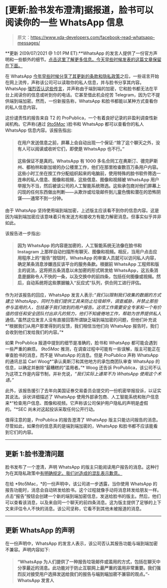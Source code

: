 # [更新:脸书发布澄清]据报道，脸书可以阅读你的一些 WhatsApp 信息

> 原文：<https://www.xda-developers.com/facebook-read-whatsapp-messages/>

**更新 2(09/07/2021 @ 1:01 PM ET):**WhatsApp 的发言人提供了一份官方声明和一些额外的细节。[点击这里了解更多信息。今天早些时候发表的这篇文章保留在下面。](#update2)

在 WhatsApp [今年早些时候分享了其更新的条款和隐私政策](https://www.xda-developers.com/whatsapp-updates-terms-privacy-policy-mandate-data-sharing-facebook/#update1)之后，一些谣言开始在网上流传，声称该公司可以读取你的私人信息，并与脸书分享其内容。WhatsApp [强烈否认这些传言](https://www.xda-developers.com/whatsapp-highlights-protects-private-messages-many-migrate-to-signal/)，并声称由于端到端的加密，它和脸书都无法在平台上阅读你的信息或听到你的电话。它甚至借此机会挖苦 Telegram，因为它不提供端到端加密。然而，一份新报告称，WhatsApp 和脸书都能以某种方式查看你的私人信息内容。

这份谴责性的报告来自 T2 的 ProPublica，一个有着良好记录的非盈利调查性新闻机构。它声称(通过 [*9to5Mac*](https://9to5mac.com/2021/09/07/whatsapp-messages-are-not-end-to-end-encrypted-claim/) )脸书和 WhatsApp 都可以查看你的私人 WhatsApp 信息内容。该报告指出:

> #### 在用户发送信息之前，屏幕上会自动出现一个保证:“除了这个聊天之外，没有人可以阅读或收听它们，即使是 WhatsApp 也不行。”
> 
> #### 这些保证不是真的。WhatsApp 有 1000 多名合同工在奥斯汀、德克萨斯州、都柏林和新加坡的办公楼里工作，他们在那里检查数百万条用户内容。这些小时工坐在按工作分配组织起来的电脑前，使用特殊的脸书软件筛选一连串的私人信息、图像和视频，这些信息、图像和视频被 WhatsApp 用户举报为不当，然后被该公司的人工智能系统筛选。这些承包商对他们屏幕上闪现的任何东西做出判断——从欺诈或垃圾邮件到儿童色情和潜在的恐怖阴谋——通常不到一分钟。

由于 WhatsApp 坚持使用端到端加密，上述版主应该看不到你的信息内容。这是因为端到端加密应该意味着只有发送方和接收方有能力解密消息。但事实似乎并非如此。

该报告进一步指出:

> #### 因为 WhatsApp 的内容是加密的，人工智能系统无法像在脸书和 Instagram 上那样自动扫描所有聊天、图像和视频。相反，当用户点击应用程序上的“报告”按钮时，WhatsApp 的审查人员就可以访问私人内容，确定某条消息涉嫌违反该平台的服务条款。根据前 WhatsApp 工程师和版主的说法，这将把五条消息以未加密的形式转发给 WhatsApp，这五条消息是据称令人不快的一条，以及交换中的前四条，包括任何图像或视频。然后，自动系统将这些票据输入“反应式”队列，供合同工进行评估。

作为对该报告的回应，WhatsApp 发言人表示:*“我们以限制我们收集的数据的方式建立 WhatsApp，同时为我们提供工具来防止垃圾邮件，调查威胁，并禁止那些参与滥用的人，包括基于我们收到的用户报告。这项工作需要安全专家和一个有价值的信任和安全团队付出非凡的努力，他们不知疲倦地工作，帮助为世界提供私人*通信。”虽然这位发言人没有直接回答所谓缺乏端到端加密的问题，但他们补充说*“根据我们从用户那里得到的反馈，我们相信当他们向 WhatsApp 报告时，我们会收到他们发给我们的内容。”*

如果 ProPublica 报道中提到的细节是准确的，脸书和 WhatsApp 都可能会遇到一些严重的麻烦。 *9to5Mac* 推测，在调查过程中可能有一些误解，版主可能正在审查脸书的消息，而不是 WhatsApp 的消息。但是 *ProPublica* 声称 WhatsApp 的通讯总监 Carl Woog*“承认奥斯汀和其他地方的承包商团队审查 WhatsApp 的信息，以确定并删除“最糟糕的”滥用者。”* Woog 还告诉 ProPublica，该公司不认为这项工作是内容节制，并补充说，*“我们实际上通常不为 WhatsApp 使用这个术语。”*

此外，该报告援引了去年向美国证券交易委员会提交的一份机密举报投诉，以证实其说法。诉状详细描述了 WhatsApp 使用外部承包商、人工智能系统和账户信息来*“检查用户信息、图像和视频。它声称该公司保护用户隐私的声明是虚假的。"*SEC 尚未对这起投诉采取任何公开行动。

值得注意的是，ProPublica 的报告澄清了 WhatsApp 版主只能访问报告的消息。尽管如此，如果你的信息真的是端到端加密的，WhatsApp 和脸书都不应该能看到它们的内容。

* * *

## 更新 1:脸书澄清问题

脸书发布了一个澄清，声明 WhatsApp 的版主只能阅读用户报告的消息。这种行为在其隐私政策中[有明确规定。我们对造成的混乱表示歉意。](https://faq.whatsapp.com/general/security-and-privacy/about-blocking-and-reporting-contacts)

在给 *9to5Mac，*的一份声明中，该公司进一步透露，当你使用 WhatsApp 的报告功能时，消息会自动转发给脸书。这个过程就像手动将消息转发给朋友一样。点击“报告”按钮会创建一个新的端到端加密信息，发送给脸书的版主。然后，他们可以查看该消息，以及来自同一个聊天的前四条消息。这为版主提供了足够的上下文来评估令人不快的消息。该公司坚称，它看不到其他未被报道的消息。

* * *

## 更新 WhatsApp 的声明

在一份声明中，WhatsApp 的发言人表示，该公司否认其报告功能与端到端加密不兼容。声明内容如下:

> #### “WhatsApp 为人们提供了一种报告垃圾邮件或滥用的方式，包括在聊天中分享最近的消息。此功能对于防止互联网上最严重的滥用非常重要。我们强烈反对接受用户选择发送给我们的报告与端到端加密不兼容的观点。”- WhatsApp 发言人